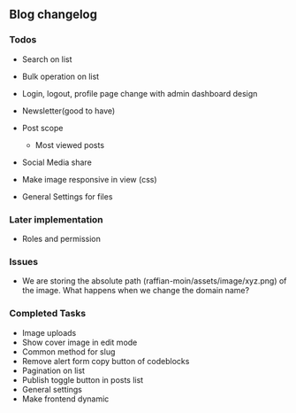 ## Blog changelog

### Todos
- Search on list
- Bulk operation on list
- Login, logout, profile page change with admin dashboard design

- Newsletter(good to have)
- Post scope
    - Most viewed posts
- Social Media share
- Make image responsive in view (css)
- General Settings for files


### Later implementation
- Roles and permission


### Issues
- We are storing the absolute path (raffian-moin/assets/image/xyz.png) of the image. What happens when we change the domain name?

### Completed Tasks
- Image uploads
- Show cover image in edit mode
- Common method for slug
- Remove alert form copy button of codeblocks
- Pagination on list
- Publish toggle button in posts list
- General settings
- Make frontend dynamic

